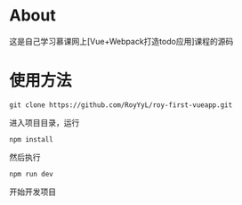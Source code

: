 # About
这是自己学习慕课网上[Vue+Webpack打造todo应用]课程的源码

# 使用方法
```
git clone https://github.com/RoyYyL/roy-first-vueapp.git
```
进入项目目录，运行
```
npm install
```
然后执行
```
npm run dev
```
开始开发项目
